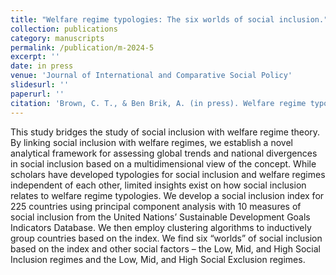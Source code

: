 ```yaml
---
title: "Welfare regime typologies: The six worlds of social inclusion."
collection: publications
category: manuscripts
permalink: /publication/m-2024-5
excerpt: ''
date: in press
venue: 'Journal of International and Comparative Social Policy'
slidesurl: ''
paperurl: ''
citation: 'Brown, C. T., & Ben Brik, A. (in press). Welfare regime typologies: The six worlds of social inclusion. Journal of International and Comparative Social Policy.'
---
```


This study bridges the study of social inclusion with welfare regime theory. By linking social inclusion with welfare regimes, we establish a novel analytical framework for assessing global trends and national divergences in social inclusion based on a multidimensional view of the concept. While scholars have developed typologies for social inclusion and welfare regimes independent of each other, limited insights exist on how social inclusion relates to welfare regime typologies. We develop a social inclusion index for 225 countries using principal component analysis with 10 measures of social inclusion from the United Nations’ Sustainable Development Goals Indicators Database. We then employ clustering algorithms to inductively group countries based on the index. We find six “worlds” of social inclusion based on the index and other social factors – the Low, Mid, and High Social Inclusion regimes and the Low, Mid, and High Social Exclusion regimes.
